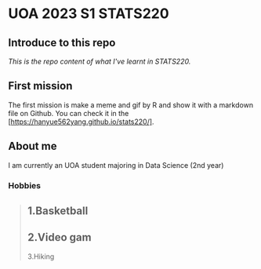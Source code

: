 # UOA 2023 S1 STATS220

## Introduce to this repo
*This is the repo content of what I've learnt in STATS220.*

## First mission
The first mission is make a meme and gif by R and show it with a markdown file on Github. You can check it in the [https://hanyue562yang.github.io/stats220/].

## About me
I am currently an UOA student majoring in Data Science (2nd year)

### Hobbies
> 1.Basketball
> ---
> 2.Video gam
> ---
> 3.Hiking
